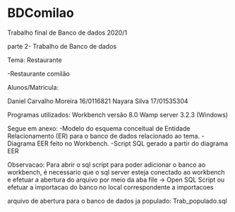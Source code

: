 # BDComilao
Trabalho final de Banco de dados 2020/1

parte 2- Trabalho de Banco de dados

Tema: Restaurante

-Restaurante comilão

Alunos/Matricula: 

Daniel Carvalho Moreira        16/0116821
Nayara Silva                   17/01535304


Programas utilizados: 
Workbench versão 8.0
Wamp server 3.2.3 (Windows)


Segue em anexo:
-Modelo do esquema conceitual de Entidade Relacionamento (ER) para o banco de dados relacionado ao tema.
-Diagrama EER feito no Workbench.
-Script SQL gerado a partir do diagrama EER


Observacao: Para abrir o sql script para poder adicionar o banco ao workbench, é necessario que o sql server esteja conectado ao workbench e efetuar
a abertura do arquivo por meio da aba file -> Open SQL Script ou efetuar a importacao do banco no local correspondente a importacoes

arquivo de abertura para o banco de dados ja populado: Trab_populado.sql
